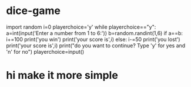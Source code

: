 # dice-game

import random
i=0
playerchoice='y'
while playerchoice=="y":
    a=int(input('Enter a number from 1 to 6:'))
    b=random.randint(1,6)
    if a==b:
        i+=100
        print('you win')
        print('your score is',i)
    else:
        i-=50
        print('you lost')
        print('your score is',i)
    print("do you want to continue? Type 'y' for yes and 'n' for no")
    playerchoice=input()  

# hi make it more simple

